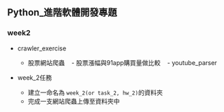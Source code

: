 ## Python_進階軟體開發專題

### week2
- crawler_exercise
    - 股票網站爬蟲
    - 股票漲幅與91app購買量做比較
    - youtube_parser
    
- week_2任務
    - 建立一命名為 `week_2(or task_2, hw_2)`的資料夾
    - 完成一支網站爬蟲上傳至資料夾中
